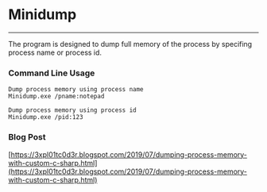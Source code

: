 # Minidump

----

The program is designed to dump full memory of the process by specifing process name or process id.

### Command Line Usage

    Dump process memory using process name
	Minidump.exe /pname:notepad

    Dump process memory using process id
	Minidump.exe /pid:123

### Blog Post

[https://3xpl01tc0d3r.blogspot.com/2019/07/dumping-process-memory-with-custom-c-sharp.html](https://3xpl01tc0d3r.blogspot.com/2019/07/dumping-process-memory-with-custom-c-sharp.html)